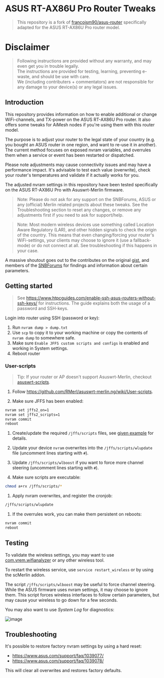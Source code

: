 # ASUS RT-AX86U Pro Router Tweaks

> This repository is a fork of [francoism90/asus-router](https://github.com/francoism90/asus-router) specifically adapted for the ASUS RT-AX86U Pro router model.

# Disclaimer

> Following instructions are provided without any warranty, and may even get you in trouble legally.<br>
> The instructions are provided for testing, learning, preventing e-waste, and should be use with care.<br>
> We (including contributers + commentators) are not responsible for any damage to your device(s) or any legal issues.

## Introduction

This repository provides information on how to enable additional or change WiFi-channels, and TX-power on the ASUS RT-AX86U Pro router. It also offers some tweaks for AiMesh nodes if you're using them with this router model.

The purpose is to adjust your router to the legal state of your country (e.g. you bought an ASUS router in one region, and want to re-use it in another). The current method focuses on exposed nvram variables, and overrules them when a service or event has been restarted or dispatched.

Please note adjustments may cause connectivity issues and may have a performance impact. It's advisable to test each value (overwrite), check your router's temperatures and validate if it actually works for you.

The adjusted nvram settings in this repository have been tested specifically on the ASUS RT-AX86U Pro with Asuswrt-Merlin firmware.

> Note: Please do not ask for any support on the SNBForums, ASUS or any (official) Merlin related projects about these tweaks. See the Troubleshooting section to reset any changes, or remove any adjustments first if you need to ask for support/help.

> Note: Most modern wireless devices use something called Location Aware Regulatory (LAR), and other hidden signals to check the origin of the country.
> This means that even changing/forcing your router's WiFi-settings, your clients may choose to ignore it (use a fallback-mode) or do not connect at all. See troubleshooting if this happens in your case.

A massive shoutout goes out to the contributes on the original [gist](https://gist.github.com/francoism90/3dede7973354d067c41bff5e54203fe9/), and members of the [SNBForums](https://www.snbforums.com/) for findings and information about certain parameters.

## Getting started

> See <https://www.htpcguides.com/enable-ssh-asus-routers-without-ssh-keys/> for instructions. The guide explains both the usage of a password and SSH-keys.

Login into router using SSH (password or key):

1. Run `nvram dump > dump.txt`
2. Use `scp` to copy it to your working machine or copy the contents of `nvram dump` to somewhere safe.
3. Make sure `Enable JFFS custom scripts and configs` is enabled and working in System settings.
4. Reboot router

### User-scripts

> Tip: If your router or AP doesn't support Asuswrt-Merlin, checkout [asuswrt-scripts](https://github.com/jacklul/asuswrt-scripts/).

1. Follow <https://github.com/RMerl/asuswrt-merlin.ng/wiki/User-scripts>.

1. Make sure JFFS has been enabled:

```bash
nvram set jffs2_on=1
nvram set jffs2_scripts=1
nvram commit
reboot
```

1. Create/update the required `/jffs/scripts` files, see [given example](https://github.com/francoism90/asus-router/tree/main/jffs/scripts) for details.

1. Update your device `nvram` overwrites into the `/jffs/scripts/wlupdate` file (uncomment lines starting with `#`).

1. Update `/jffs/scripts/wlboost` if you want to force more channel steering (uncomment lines starting with `#`).

1. Make sure scripts are executable:

```bash
chmod a+rx /jffs/scripts/*
```

1. Apply nvram overwrites, and register the cronjob:

```bash
/jffs/scripts/wlupdate
```

1. If the overrules work, you can make them persistent on reboots:

```bash
nvram commit
reboot
```

## Testing

To validate the wireless settings, you may want to use [com.vrem.wifianalyzer](https://play.google.com/store/apps/details?id=com.vrem.wifianalyzer) or any other wireless tool.

To restart the wireless service, use `service restart_wireless` or by using the scMerlin addon.

The script `/jffs/scripts/wlboost` may be useful to force channel steering. While the ASUS firmware uses nvram settings, it may choose to ignore them. This script forces wireless interfaces to follow certain parameters, but may cause your wireless to go down for a few seconds.

You may also want to use _System Log_ for diagnostics:

![image](https://github.com/user-attachments/assets/3775cac7-58e0-4333-b0a9-4dcec775c9fc)

## Troubleshooting

It's possible to restore factory nvram settings by using a hard reset:

- <https://www.asus.com/support/faq/1039077/>
- <https://www.asus.com/support/faq/1039078/>

This will clear all overwrites and restores factory defaults.
